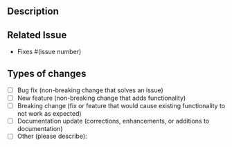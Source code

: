 ## Description
<!-- Explain the changes you've made and the reason for this pull request. Provide enough context for reviewers to understand your changes. -->

## Related Issue
<!-- If your pull request is related to an existing GitHub issue, link it here. -->

- Fixes #(issue number)

## Types of changes
- [ ] Bug fix (non-breaking change that solves an issue)
- [ ] New feature (non-breaking change that adds functionality)
- [ ] Breaking change (fix or feature that would cause existing functionality to not work as expected)
- [ ] Documentation update (corrections, enhancements, or additions to documentation)
- [ ] Other (please describe):
